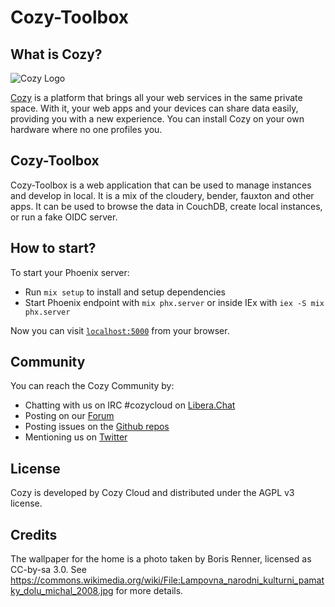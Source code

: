 # Cozy-Toolbox

## What is Cozy?

![Cozy Logo](https://cdn.rawgit.com/cozy/cozy-guidelines/master/templates/cozy_logo_small.svg)

[Cozy](https://cozy.io) is a platform that brings all your web services in the
same private space. With it, your web apps and your devices can share data
easily, providing you with a new experience. You can install Cozy on your own
hardware where no one profiles you.

## Cozy-Toolbox

Cozy-Toolbox is a web application that can be used to manage instances and
develop in local. It is a mix of the cloudery, bender, fauxton and other apps.
It can be used to browse the data in CouchDB, create local instances, or run
a fake OIDC server.

## How to start?

To start your Phoenix server:

  * Run `mix setup` to install and setup dependencies
  * Start Phoenix endpoint with `mix phx.server` or inside IEx with `iex -S mix phx.server`

Now you can visit [`localhost:5000`](http://localhost:5000) from your browser.

## Community

You can reach the Cozy Community by:

* Chatting with us on IRC #cozycloud on [Libera.Chat](https://web.libera.chat/#cozycloud)
* Posting on our [Forum](https://forum.cozy.io)
* Posting issues on the [Github repos](https://github.com/cozy/)
* Mentioning us on [Twitter](https://twitter.com/cozycloud)

## License

Cozy is developed by Cozy Cloud and distributed under the AGPL v3 license.

## Credits

The wallpaper for the home is a photo taken by Boris Renner, licensed as
CC-by-sa 3.0. See
https://commons.wikimedia.org/wiki/File:Lampovna_narodni_kulturni_pamatky_dolu_michal_2008.jpg
for more details.
